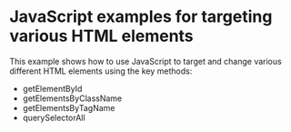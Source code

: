 # JavaScript examples for targeting various HTML elements

This example shows how to use JavaScript to target and change various different HTML elements using the key methods:

- getElementById
- getElementsByClassName
- getElementsByTagName
- querySelectorAll